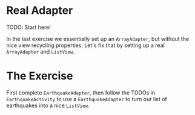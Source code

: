 # Real Adapter

TODO: Start here!

In the last exercise we essentially set up an `ArrayAdapter`, but without the nice view recycling properties. Let's fix that by setting up a real `ArrayAdapter` and `ListView`. 

# The Exercise

First complete `EarthquakeAdapter`, then follow the TODOs in `EarthquakeActivity` to use a `EarthquakeAdapter` to turn our list of earthquakes into a nice `ListView`.
